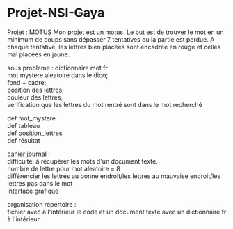 # Projet-NSI-Gaya

Projet : MOTUS
Mon projet est un motus. Le but est de trouver le mot en un minimum de coups sans dépasser 7 tentatives ou la partie est perdue. A chaque tentative, les lettres bien placées sont encadrée en rouge et celles mal placées en jaune.   

sous probleme : dictionnaire mot fr  
                mot mystere aleatoire dans le dico;  
                fond + cadre;  
                position des lettres;  
                couleur des lettres;  
                verification que les lettres du mot rentré sont dans le mot recherché   

def mot_mystere  
def tableau  
def position_lettres    
def résultat  
                
cahier journal :  
    difficulté: à récupérer les mots d'un document texte.  
                nombre de lettre pour mot aleatoire = 8  
                différencier les lettres au bonne endroit/les lettres au mauvaise endroit/les lettres pas dans le mot  
                interface grafique  
     
   
   
   
organisation répertoire :  
fichier avec à l'intérieur le code et un document texte avec un dictionnaire fr à l'intérieur.
   
  
                
                
                
